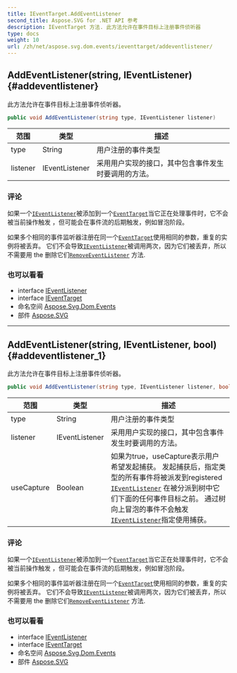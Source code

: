 ```yaml
---
title: IEventTarget.AddEventListener
second_title: Aspose.SVG for .NET API 参考
description: IEventTarget 方法. 此方法允许在事件目标上注册事件侦听器
type: docs
weight: 10
url: /zh/net/aspose.svg.dom.events/ieventtarget/addeventlistener/
---
```

## AddEventListener(string, IEventListener) {#addeventlistener}

此方法允许在事件目标上注册事件侦听器。

```csharp
public void AddEventListener(string type, IEventListener listener)
```

| 范围 | 类型 | 描述 |
| --- | --- | --- |
| type | String | 用户注册的事件类型 |
| listener | IEventListener | 采用用户实现的接口，其中包含事件发生时要调用的方法。 |

### 评论

如果一个[`IEventListener`](../../ieventlistener/)被添加到一个[`EventTarget`](../../../aspose.svg.dom/eventtarget/)当它正在处理事件时，它不会被当前操作触发 ，但可能会在事件流的后期触发，例如冒泡阶段。

如果多个相同的事件监听器注册在同一个[`EventTarget`](../../../aspose.svg.dom/eventtarget/)使用相同的参数，重复的实例将被丢弃。 它们不会导致[`IEventListener`](../../ieventlistener/)被调用两次，因为它们被丢弃，所以不需要用 the 删除它们[`RemoveEventListener`](../removeeventlistener/) 方法.

### 也可以看看

* interface [IEventListener](../../ieventlistener/)
* interface [IEventTarget](../)
* 命名空间 [Aspose.Svg.Dom.Events](../../ieventtarget/)
* 部件 [Aspose.SVG](../../../)

---

## AddEventListener(string, IEventListener, bool) {#addeventlistener_1}

此方法允许在事件目标上注册事件侦听器。

```csharp
public void AddEventListener(string type, IEventListener listener, bool useCapture)
```

| 范围 | 类型 | 描述 |
| --- | --- | --- |
| type | String | 用户注册的事件类型 |
| listener | IEventListener | 采用用户实现的接口，其中包含事件发生时要调用的方法。 |
| useCapture | Boolean | 如果为true，useCapture表示用户希望发起捕获。 发起捕获后，指定类型的所有事件将被派发到registered [`IEventListener`](../../ieventlistener/) 在被分派到树中它们下面的任何事件目标之前。 通过树向上冒泡的事件不会触发[`IEventListener`](../../ieventlistener/)指定使用捕获。 |

### 评论

如果一个[`IEventListener`](../../ieventlistener/)被添加到一个[`EventTarget`](../../../aspose.svg.dom/eventtarget/)当它正在处理事件时，它不会被当前操作触发 ，但可能会在事件流的后期触发，例如冒泡阶段。

如果多个相同的事件监听器注册在同一个[`EventTarget`](../../../aspose.svg.dom/eventtarget/)使用相同的参数，重复的实例将被丢弃。 它们不会导致[`IEventListener`](../../ieventlistener/)被调用两次，因为它们被丢弃，所以不需要用 the 删除它们[`RemoveEventListener`](../removeeventlistener/) 方法.

### 也可以看看

* interface [IEventListener](../../ieventlistener/)
* interface [IEventTarget](../)
* 命名空间 [Aspose.Svg.Dom.Events](../../ieventtarget/)
* 部件 [Aspose.SVG](../../../)


